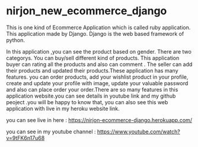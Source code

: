 # nirjon_new_ecommerce_django

This is one kind of Ecommerce Application which is called ruby application. This application made by Django. Django is the web based framework of python.

In this application ,you can see the product based on gender. There are two categorys. You can buy/sell different kind of products. This application buyer can rating all the products and also can comment .
The seller can add their products and updated their products.These application has many features.
you can order products, add your wishlist product in your profile, create and update your profile with image, update your valuable password and also can place order your order.There are so many features in this application website.you can see details in youtube link and my github peoject .you will be happy to know that, you can also see this web application with live in my heroku website link.
 
 
 you can see live in here : https://nirjon-ecommerce-django.herokuapp.com/
 
 you can see in my youtube channel : https://www.youtube.com/watch?v=9tFK6n17u68
 
